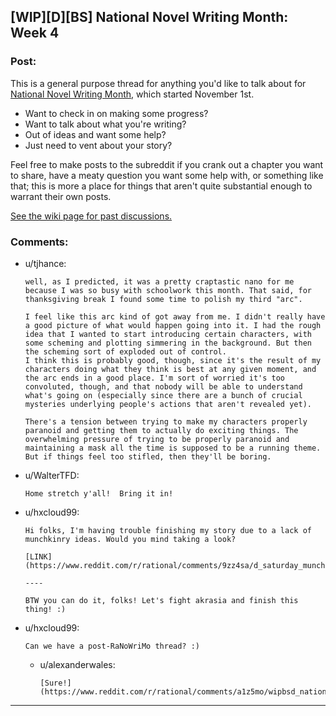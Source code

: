 ## [WIP][D][BS] National Novel Writing Month: Week 4

### Post:

This is a general purpose thread for anything you'd like to talk about for [National Novel Writing Month](http://nanowrimo.org/), which started November 1st.

* Want to check in on making some progress?
* Want to talk about what you're writing?
* Out of ideas and want some help?
* Just need to vent about your story?

Feel free to make posts to the subreddit if you crank out a chapter you want to share, have a meaty question you want some help with, or something like that; this is more a place for things that aren't quite substantial enough to warrant their own posts.

[See the wiki page for past discussions.](https://www.reddit.com/r/rational/wiki/nanowrimo)

### Comments:

- u/tjhance:
  ```
  well, as I predicted, it was a pretty craptastic nano for me because I was so busy with schoolwork this month. That said, for thanksgiving break I found some time to polish my third "arc".

  I feel like this arc kind of got away from me. I didn't really have a good picture of what would happen going into it. I had the rough idea that I wanted to start introducing certain characters, with some scheming and plotting simmering in the background. But then the scheming sort of exploded out of control.
  I think this is probably good, though, since it's the result of my characters doing what they think is best at any given moment, and the arc ends in a good place. I'm sort of worried it's too convoluted, though, and that nobody will be able to understand what's going on (especially since there are a bunch of crucial mysteries underlying people's actions that aren't revealed yet).

  There's a tension between trying to make my characters properly paranoid and getting them to actually do exciting things. The overwhelming pressure of trying to be properly paranoid and maintaining a mask all the time is supposed to be a running theme. 
  But if things feel too stifled, then they'll be boring.
  ```

- u/WalterTFD:
  ```
  Home stretch y'all!  Bring it in!
  ```

- u/hxcloud99:
  ```
  Hi folks, I'm having trouble finishing my story due to a lack of munchkinry ideas. Would you mind taking a look?

  [LINK](https://www.reddit.com/r/rational/comments/9zz4sa/d_saturday_munchkinry_thread/eaey9l1/)

  ----

  BTW you can do it, folks! Let's fight akrasia and finish this thing! :)
  ```

- u/hxcloud99:
  ```
  Can we have a post-RaNoWriMo thread? :)
  ```

  - u/alexanderwales:
    ```
    [Sure!](https://www.reddit.com/r/rational/comments/a1z5mo/wipbsd_national_novel_writing_month_final/?)
    ```

---

